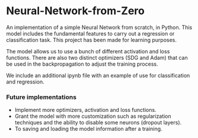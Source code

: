 # Neural-Network-from-Zero
An implementation of a simple Neural Network from scratch, in Python. This model includes the fundamental features to carry out a regression or classification task. This project has been made for learning purposes.

The model allows us to use a bunch of different activation and loss functions. There are also two distinct optimizers (SDG and Adam) that can be used in the backpropagation to adjust the training process.

We include an additional ipynb file with an example of use for classification and regression.

### Future implementations

* Implement more optimizers, activation and loss functions.
* Grant the model with more customization such as regularization techniques and the ability to disable some neurons (dropout layers).
* To saving and loading the model information after a training.
